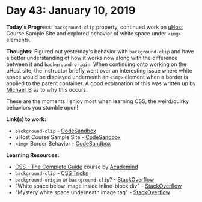 # Day 43: January 10, 2019

**Today's Progress:** `background-clip` property, continued work on [uHost](https://codesandbox.io/embed/881n9xljn8?view=preview) Course Sample Site and explored behavior of white space under `<img>` elements.

**Thoughts:** Figured out yesterday's behavior with `background-clip` and have a better understanding of how it works now along with the difference between it and `background-origin`. When continuing onto working on the uHost site, the instructor briefly went over an interesting issue where white space would be displayed underneath an `<img>` element when a border is applied to the parent container. A good explanation of this was written up by [Michael_B](https://stackoverflow.com/users/3597276/michael-b) as to why this occurs.

These are the moments I enjoy most when learning CSS, the weird/quirky behaviors you stumble upon!

**Link(s) to work:**
* `background-clip` - [CodeSandbox](https://codesandbox.io/embed/7j5rjo6v30?view=preview)
* uHost Course Sample Site - [CodeSandbox](https://codesandbox.io/embed/881n9xljn8?view=preview)
* `<img>` Border Behavior - [CodeSandbox](https://codesandbox.io/embed/6vmo7m798n?view=preview)

**Learning Resources:**
* [CSS - The Complete Guide](https://www.udemy.com/css-the-complete-guide-incl-flexbox-grid-sass/) course by [Academind](https://www.academind.com/)
* `background-clip` - [CSS Tricks](https://css-tricks.com/almanac/properties/b/background-clip/)
* `background-origin` or `background-clip`? - [StackOverflow](https://stackoverflow.com/questions/12753900/is-there-any-difference-between-background-clip-and-background-origin)
* "White space below image inside inline-block div" - [StackOverflow](https://stackoverflow.com/questions/43388105/white-space-below-image-inside-inline-block-div)
* "Mystery white space underneath image tag" - [StackOverflow](https://stackoverflow.com/questions/31444891/mystery-white-space-underneath-image-tag/31445364#31445364)